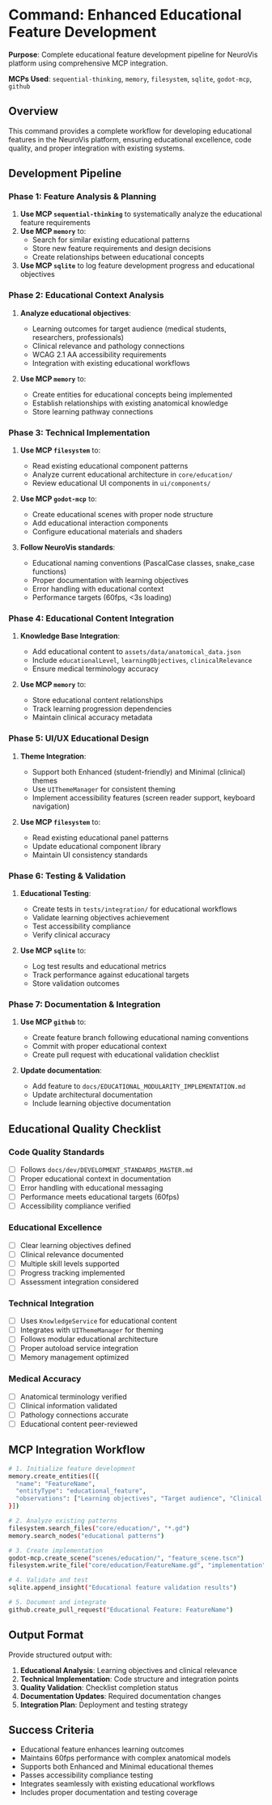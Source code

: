 # Command: Enhanced Educational Feature Development

**Purpose**: Complete educational feature development pipeline for NeuroVis platform using comprehensive MCP integration.

**MCPs Used**: `sequential-thinking`, `memory`, `filesystem`, `sqlite`, `godot-mcp`, `github`

## Overview
This command provides a complete workflow for developing educational features in the NeuroVis platform, ensuring educational excellence, code quality, and proper integration with existing systems.

## Development Pipeline

### Phase 1: Feature Analysis & Planning
1. **Use MCP `sequential-thinking`** to systematically analyze the educational feature requirements
2. **Use MCP `memory`** to:
   - Search for similar existing educational patterns
   - Store new feature requirements and design decisions
   - Create relationships between educational concepts
3. **Use MCP `sqlite`** to log feature development progress and educational objectives

### Phase 2: Educational Context Analysis
1. **Analyze educational objectives**:
   - Learning outcomes for target audience (medical students, researchers, professionals)
   - Clinical relevance and pathology connections
   - WCAG 2.1 AA accessibility requirements
   - Integration with existing educational workflows

2. **Use MCP `memory`** to:
   - Create entities for educational concepts being implemented
   - Establish relationships with existing anatomical knowledge
   - Store learning pathway connections

### Phase 3: Technical Implementation
1. **Use MCP `filesystem`** to:
   - Read existing educational component patterns
   - Analyze current educational architecture in `core/education/`
   - Review educational UI components in `ui/components/`

2. **Use MCP `godot-mcp`** to:
   - Create educational scenes with proper node structure
   - Add educational interaction components
   - Configure educational materials and shaders

3. **Follow NeuroVis standards**:
   - Educational naming conventions (PascalCase classes, snake_case functions)
   - Proper documentation with learning objectives
   - Error handling with educational context
   - Performance targets (60fps, <3s loading)

### Phase 4: Educational Content Integration
1. **Knowledge Base Integration**:
   - Add educational content to `assets/data/anatomical_data.json`
   - Include `educationalLevel`, `learningObjectives`, `clinicalRelevance`
   - Ensure medical terminology accuracy

2. **Use MCP `memory`** to:
   - Store educational content relationships
   - Track learning progression dependencies
   - Maintain clinical accuracy metadata

### Phase 5: UI/UX Educational Design
1. **Theme Integration**:
   - Support both Enhanced (student-friendly) and Minimal (clinical) themes
   - Use `UIThemeManager` for consistent theming
   - Implement accessibility features (screen reader support, keyboard navigation)

2. **Use MCP `filesystem`** to:
   - Read existing educational panel patterns
   - Update educational component library
   - Maintain UI consistency standards

### Phase 6: Testing & Validation
1. **Educational Testing**:
   - Create tests in `tests/integration/` for educational workflows
   - Validate learning objectives achievement
   - Test accessibility compliance
   - Verify clinical accuracy

2. **Use MCP `sqlite`** to:
   - Log test results and educational metrics
   - Track performance against educational targets
   - Store validation outcomes

### Phase 7: Documentation & Integration
1. **Use MCP `github`** to:
   - Create feature branch following educational naming conventions
   - Commit with proper educational context
   - Create pull request with educational validation checklist

2. **Update documentation**:
   - Add feature to `docs/EDUCATIONAL_MODULARITY_IMPLEMENTATION.md`
   - Update architectural documentation
   - Include learning objective documentation

## Educational Quality Checklist

### Code Quality Standards
- [ ] Follows `docs/dev/DEVELOPMENT_STANDARDS_MASTER.md`
- [ ] Proper educational context in documentation
- [ ] Error handling with educational messaging
- [ ] Performance meets educational targets (60fps)
- [ ] Accessibility compliance verified

### Educational Excellence
- [ ] Clear learning objectives defined
- [ ] Clinical relevance documented
- [ ] Multiple skill levels supported
- [ ] Progress tracking implemented
- [ ] Assessment integration considered

### Technical Integration
- [ ] Uses `KnowledgeService` for educational content
- [ ] Integrates with `UIThemeManager` for theming
- [ ] Follows modular educational architecture
- [ ] Proper autoload service integration
- [ ] Memory management optimized

### Medical Accuracy
- [ ] Anatomical terminology verified
- [ ] Clinical information validated
- [ ] Pathology connections accurate
- [ ] Educational content peer-reviewed

## MCP Integration Workflow

```bash
# 1. Initialize feature development
memory.create_entities([{
  "name": "FeatureName",
  "entityType": "educational_feature",
  "observations": ["Learning objectives", "Target audience", "Clinical relevance"]
}])

# 2. Analyze existing patterns
filesystem.search_files("core/education/", "*.gd")
memory.search_nodes("educational patterns")

# 3. Create implementation
godot-mcp.create_scene("scenes/education/", "feature_scene.tscn")
filesystem.write_file("core/education/FeatureName.gd", "implementation")

# 4. Validate and test
sqlite.append_insight("Educational feature validation results")

# 5. Document and integrate
github.create_pull_request("Educational Feature: FeatureName")
```

## Output Format

Provide structured output with:
1. **Educational Analysis**: Learning objectives and clinical relevance
2. **Technical Implementation**: Code structure and integration points
3. **Quality Validation**: Checklist completion status
4. **Documentation Updates**: Required documentation changes
5. **Integration Plan**: Deployment and testing strategy

## Success Criteria

- Educational feature enhances learning outcomes
- Maintains 60fps performance with complex anatomical models
- Supports both Enhanced and Minimal educational themes
- Passes accessibility compliance testing
- Integrates seamlessly with existing educational workflows
- Includes proper documentation and testing coverage